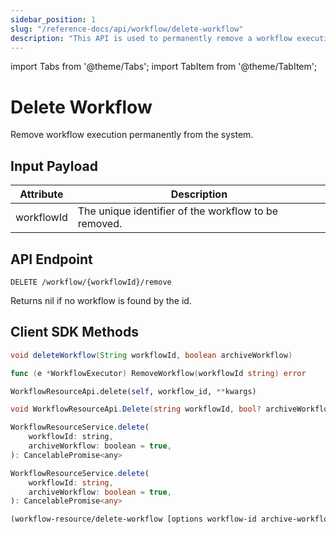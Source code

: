 ```yaml
---
sidebar_position: 1
slug: "/reference-docs/api/workflow/delete-workflow"
description: "This API is used to permanently remove a workflow execution from your Conductor cluster"
---
```


import Tabs from '@theme/Tabs';
import TabItem from '@theme/TabItem';

# Delete Workflow

Remove workflow execution permanently from the system.

## Input Payload

| Attribute  | Description                                          | 
|------------|------------------------------------------------------| 
| workflowId | The unique identifier of the workflow to be removed. |

## API Endpoint
```
DELETE /workflow/{workflowId}/remove
```

Returns nil if no workflow is found by the id.

## Client SDK Methods

<Tabs>
<TabItem value="Java" label="Java">

```java
void deleteWorkflow(String workflowId, boolean archiveWorkflow)
```

</TabItem>
<TabItem value="Go" label="Go">

```go
func (e *WorkflowExecutor) RemoveWorkflow(workflowId string) error
```

</TabItem>
<TabItem value="Python" label="Python">

```python
WorkflowResourceApi.delete(self, workflow_id, **kwargs)
```

</TabItem>
<TabItem value="CSharp" label="C#">

```csharp
void WorkflowResourceApi.Delete(string workflowId, bool? archiveWorkflow = null)
```

</TabItem>
<TabItem value="JavaScript" label="JavaScript">

```javascript
WorkflowResourceService.delete(
    workflowId: string,
    archiveWorkflow: boolean = true,
): CancelablePromise<any>
```

</TabItem>
<TabItem value="Typescript" label="Typescript">

```typescript
WorkflowResourceService.delete(
    workflowId: string,
    archiveWorkflow: boolean = true,
): CancelablePromise<any>
```

</TabItem>
<TabItem value="Clojure" label="Clojure">

```clojure
(workflow-resource/delete-workflow [options workflow-id archive-workflow])
```

</TabItem>
</Tabs>